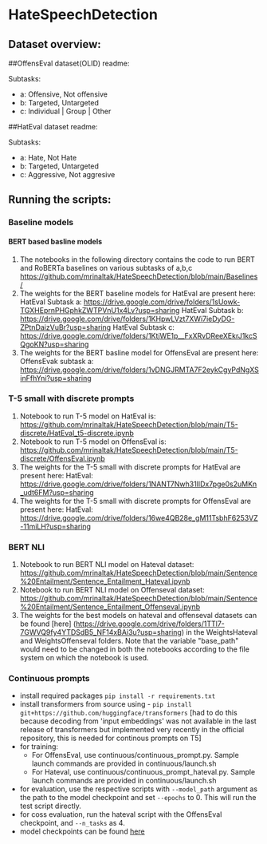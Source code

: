 # HateSpeechDetection

## Dataset overview:
##OffensEval dataset(OLID) readme:

Subtasks:
- a: Offensive, Not offensive
- b: Targeted, Untargeted
- c: Individual | Group | Other

##HatEval dataset readme:

Subtasks:
- a: Hate, Not Hate
- b: Targeted, Untargeted
- c: Aggressive, Not aggresive

## Running the scripts:
### Baseline models
#### BERT based basline models 
 1. The notebooks in the following directory contains the code to run BERT and RoBERTa baselines on various subtasks of a,b,c
https://github.com/mrinaltak/HateSpeechDetection/blob/main/Baselines/
 2. The weights for the BERT baseline models for HatEval are present here: 
  HatEval Subtask a: https://drive.google.com/drive/folders/1sUowk-TGXHEprnPHGphkZWTPVnU1x4Lv?usp=sharing
  HatEval Subtask b: https://drive.google.com/drive/folders/1KHpwLVzt7XWi7ieDyDG-ZPtnDaizVuBr?usp=sharing
   HatEval Subtask c: https://drive.google.com/drive/folders/1KtjWE1p__FxXRvDReeXEkrJ1kcSQgoKN?usp=sharing 
   3. The weights for the BERT basline model for OffensEval are present here:
	   OffensEvak subtask a: https://drive.google.com/drive/folders/1vDNGJRMTA7F2eykCgyPdNgXSinFfhYni?usp=sharing

### T-5 small with discrete prompts
1. Notebook to run T-5 model on HatEval is: https://github.com/mrinaltak/HateSpeechDetection/blob/main/T5-discrete/HatEval_t5-discrete.ipynb
2. Notebook to run T-5 model on OffensEval is: https://github.com/mrinaltak/HateSpeechDetection/blob/main/T5-discrete/OffensEval.ipynb
 2. The weights for the T-5 small with discrete prompts for HatEval are present here: 
  HatEval: https://drive.google.com/drive/folders/1NANT7Nwh31lIDx7pge0s2uMKn_udt6FM?usp=sharing
   3. The weights for the T-5 small with discrete prompts for OffensEval are present here: 
  HatEval: https://drive.google.com/drive/folders/16we4QB28e_gM11TsbhF6253VZ-11miLH?usp=sharing

### BERT NLI
1. Notebook to run BERT NLI model on Hateval dataset: https://github.com/mrinaltak/HateSpeechDetection/blob/main/Sentence%20Entailment/Sentence_Entailment_Hateval.ipynb
2. Notebook to run BERT NLI model on Offenseval dataset: https://github.com/mrinaltak/HateSpeechDetection/blob/main/Sentence%20Entailment/Sentence_Entailment_Offenseval.ipynb 
3. The weights for the best models on hateval and offenseval datasets can be found [here] (https://drive.google.com/drive/folders/1TTl7-7GWVQ9fy4YTDSdB5_NF14xBAi3u?usp=sharing) in the WeightsHateval and WeightsOffenseval folders.
Note that the variable "base_path" would need to be changed in both the notebooks according to the file system on which the notebook is used.

### Continuous prompts
- install required packages `pip install -r requirements.txt`
- install transformers from source using -
`pip install git+https://github.com/huggingface/transformers` 
[had to do this because decoding from 'input embeddings' was not available in the last release of transformers but implemented very recently in the official repository, this is needed for continous prompts on T5]
- for training:
  - For OffensEval, use continuous/continuous_prompt.py. Sample launch commands are provided in continuous/launch.sh
  - For Hateval, use continuous/continuous_prompt_hateval.py. Sample launch commands are provided in continuous/launch.sh
- for evaluation, use the respective scripts with `--model_path` argument as the path to the model checkpoint and set `--epochs` to 0. This will run the test script directly.
- for coss evaluation, run the hateval script with the OffensEval checkpoint, and `--n_tasks` as 4.
- model checkpoints can be found [here](https://drive.google.com/drive/folders/1bQlz5FnOSBPgt32SGCnx4qKqy4duoGp5?usp=sharing)
